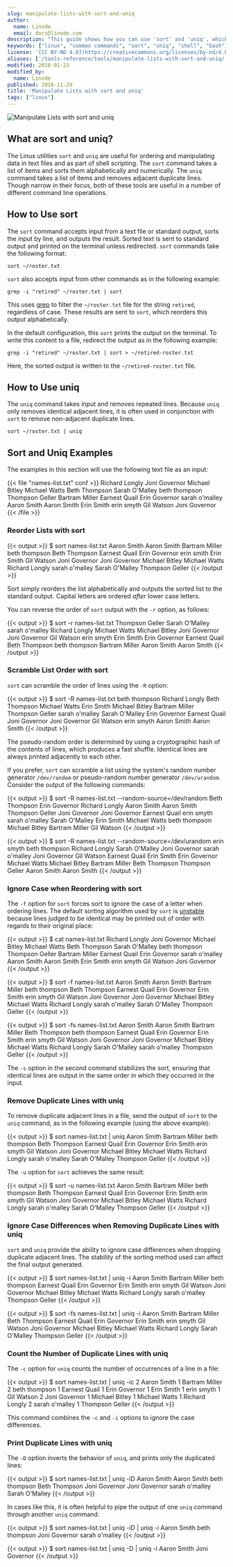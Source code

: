 ```yaml
---
slug: manipulate-lists-with-sort-and-uniq
author:
  name: Linode
  email: docs@linode.com
description: "This guide shows how you can use 'sort' and 'uniq', which are utilities built into Linux that you can use to sort or order lists, as well as manipulate them."
keywords: ["linux", "common commands", "sort", "uniq", "shell", "bash"]
license: '[CC BY-ND 4.0](https://creativecommons.org/licenses/by-nd/4.0)'
aliases: ['/tools-reference/tools/manipulate-lists-with-sort-and-uniq/','/linux-tools/common-commands/sort-uniq/']
modified: 2018-01-23
modified_by:
  name: Linode
published: 2010-11-29
title: 'Manipulate Lists with sort and uniq'
tags: ["linux"]
---
```


![Manipulate Lists with sort and uniq](manipulate_lists_with_sort_and_uniq_smg.png "Manipulate Lists with sort and uniq")

## What are sort and uniq?

The Linux utilities `sort` and `uniq` are useful for ordering and manipulating data in text files and as part of shell scripting. The `sort` command takes a list of items and sorts them alphabetically and numerically. The `uniq` command takes a list of items and removes adjacent duplicate lines. Though narrow in their focus, both of these tools are useful in a number of different command line operations.

## How to Use sort

The `sort` command accepts input from a text file or standard output, sorts the input by line, and outputs the result. Sorted text is sent to standard output and printed on the terminal unless redirected. `sort` commands take the following format:

    sort ~/roster.txt

`sort` also accepts input from other commands as in the following example:

    grep -i "retired" ~/roster.txt | sort

This uses [grep](/docs/tools-reference/search-and-filter-text-with-grep) to filter the `~/roster.txt` file for the string `retired`, regardless of case. These results are sent to `sort`, which reorders this output alphabetically.

In the default configuration, this `sort` prints the output on the terminal. To write this content to a file, redirect the output as in the following example:

    grep -i "retired" ~/roster.txt | sort > ~/retired-roster.txt

Here, the sorted output is written to the `~/retired-roster.txt` file.

## How to Use uniq

The `uniq` command takes input and removes repeated lines. Because `uniq` only removes identical adjacent lines, it is often used in conjunction with `sort` to remove non-adjacent duplicate lines.

    sort ~/roster.txt | uniq

## Sort and Uniq Examples

The examples in this section will use the following text file as an input:

{{< file "names-list.txt" conf >}}
Richard Longly
Joni Governor
Michael Bitley
Michael Watts
Beth Thompson
Sarah O'Malley
beth thompson
Thompson Geller
Bartram Miller
Earnest Quail
Erin Governor
sarah o'malley
Aaron Smith
Aaron Smith
Erin Smith
erin smyth
Gil Watson
Joni Governor
{{< /file >}}

### Reorder Lists with sort

{{< output >}}
$ sort names-list.txt
Aaron Smith
Aaron Smith
Bartram Miller
beth thompson
Beth Thompson
Earnest Quail
Erin Governor
erin smith
Erin Smith
Gil Watson
Joni Governor
Joni Governor
Michael Bitley
Michael Watts
Richard Longly
sarah o'malley
Sarah O'Malley
Thompson Geller
{{< /output >}}

Sort simply reorders the list alphabetically and outputs the sorted list to the standard output. Capital letters are ordered *after* lower case letters.

You can reverse the order of `sort` output with the `-r` option, as follows:

{{< output >}}
$ sort -r names-list.txt
Thompson Geller
Sarah O'Malley
sarah o'malley
Richard Longly
Michael Watts
Michael Bitley
Joni Governor
Joni Governor
Gil Watson
erin smyth
Erin Smith
Erin Governor
Earnest Quail
Beth Thompson
beth thompson
Bartram Miller
Aaron Smith
Aaron Smith
{{< /output >}}

### Scramble List Order with sort

`sort` can scramble the order of lines using the `-R` option:

{{< output >}}
$ sort -R names-list.txt
beth thompson
Richard Longly
Beth Thompson
Michael Watts
Erin Smith
Michael Bitley
Bartram Miller
Thompson Geller
sarah o'malley
Sarah O'Malley
Erin Governor
Earnest Quail
Joni Governor
Joni Governor
Gil Watson
erin smyth
Aaron Smith
Aaron Smith
{{< /output >}}

The pseudo-random order is determined by using a cryptographic hash of the contents of lines, which produces a fast shuffle. Identical lines are always printed adjacently to each other.

If you prefer, `sort` can scramble a list using the system's random number generator `/dev/random` or pseudo-random number generator `/dev/urandom`. Consider the output of the following commands:

{{< output >}}
$ sort -R names-list.txt --random-source=/dev/random
Beth Thompson
Erin Governor
Richard Longly
Aaron Smith
Aaron Smith
Thompson Geller
Joni Governor
Joni Governor
Earnest Quail
erin smyth
sarah o'malley
Sarah O'Malley
Erin Smith
Michael Watts
beth thompson
Michael Bitley
Bartram Miller
Gil Watson
{{< /output >}}

{{< output >}}
$ sort -R names-list.txt --random-source=/dev/urandom
erin smyth
beth thompson
Richard Longly
Sarah O'Malley
Joni Governor
sarah o'malley
Joni Governor
Gil Watson
Earnest Quail
Erin Smith
Erin Governor
Michael Watts
Michael Bitley
Bartram Miller
Beth Thompson
Thompson Geller
Aaron Smith
Aaron Smith
{{< /output >}}

### Ignore Case when Reordering with sort

The `-f` option for `sort` forces sort to ignore the case of a letter when ordering lines. The default sorting algorithm used by `sort` is [unstable](https://stackoverflow.com/questions/1517793/what-is-stability-in-sorting-algorithms-and-why-is-it-important) because lines judged to be identical may be printed out of order with regards to their original place:

{{< output >}}
$ cat names-list.txt
Richard Longly
Joni Governor
Michael Bitley
Michael Watts
Beth Thompson
Sarah O'Malley
beth thompson
Thompson Geller
Bartram Miller
Earnest Quail
Erin Governor
sarah o'malley
Aaron Smith
Aaron Smith
Erin Smith
erin smyth
Gil Watson
Joni Governor
{{< /output >}}

{{< output >}}
$ sort -f names-list.txt
Aaron Smith
Aaron Smith
Bartram Miller
beth thompson
Beth Thompson
Earnest Quail
Erin Governor
Erin Smith
erin smyth
Gil Watson
Joni Governor
Joni Governor
Michael Bitley
Michael Watts
Richard Longly
sarah o'malley
Sarah O'Malley
Thompson Geller
{{< /output >}}

{{< output >}}
$ sort -fs names-list.txt
Aaron Smith
Aaron Smith
Bartram Miller
Beth Thompson
beth thompson
Earnest Quail
Erin Governor
Erin Smith
erin smyth
Gil Watson
Joni Governor
Joni Governor
Michael Bitley
Michael Watts
Richard Longly
Sarah O'Malley
sarah o'malley
Thompson Geller
{{< /output >}}

The `-s` option in the second command stabilizes the sort, ensuring that identical lines are output in the same order in which they occurred in the input.

### Remove Duplicate Lines with uniq

To remove duplicate adjacent lines in a file, send the output of `sort` to the `uniq` command, as in the following example (using the above example):

{{< output >}}
$  sort names-list.txt | uniq
Aaron Smith
Bartram Miller
beth thompson
Beth Thompson
Earnest Quail
Erin Governor
Erin Smith
erin smyth
Gil Watson
Joni Governor
Michael Bitley
Michael Watts
Richard Longly
sarah o'malley
Sarah O'Malley
Thompson Geller
{{< /output >}}

The `-u` option for `sort` achieves the same result:

{{< output >}}
$  sort -u names-list.txt
Aaron Smith
Bartram Miller
beth thompson
Beth Thompson
Earnest Quail
Erin Governor
Erin Smith
erin smyth
Gil Watson
Joni Governor
Michael Bitley
Michael Watts
Richard Longly
sarah o'malley
Sarah O'Malley
Thompson Geller
{{< /output >}}

### Ignore Case Differences when Removing Duplicate Lines with uniq

`sort` and `uniq` provide the ability to ignore case differences when dropping duplicate adjacent lines. The stability of the sorting method used can affect the final output generated.

{{< output >}}
$ sort names-list.txt | uniq -i
Aaron Smith
Bartram Miller
beth thompson
Earnest Quail
Erin Governor
Erin Smith
erin smyth
Gil Watson
Joni Governor
Michael Bitley
Michael Watts
Richard Longly
sarah o'malley
Thompson Geller
{{< /output >}}

{{< output >}}
$ sort -fs names-list.txt | uniq -i
Aaron Smith
Bartram Miller
Beth Thompson
Earnest Quail
Erin Governor
Erin Smith
erin smyth
Gil Watson
Joni Governor
Michael Bitley
Michael Watts
Richard Longly
Sarah O'Malley
Thompson Geller
{{< /output >}}

### Count the Number of Duplicate Lines with uniq

The `-c` option for `uniq` counts the number of occurrences of a line in a file:

{{< output >}}
$ sort names-list.txt | uniq -ic
    2 Aaron Smith
    1 Bartram Miller
    2 beth thompson
    1 Earnest Quail
    1 Erin Governor
    1 Erin Smith
    1 erin smyth
    1 Gil Watson
    2 Joni Governor
    1 Michael Bitley
    1 Michael Watts
    1 Richard Longly
    2 sarah o'malley
    1 Thompson Geller
{{< /output >}}

This command combines the `-c` and `-i` options to ignore the case differences.

### Print Duplicate Lines with uniq

The `-D` option inverts the behavior of `uniq`, and prints only the duplicated lines:

{{< output >}}
$ sort names-list.txt | uniq -iD
Aaron Smith
Aaron Smith
beth thompson
Beth Thompson
Joni Governor
Joni Governor
sarah o'malley
Sarah O'Malley
{{< /output >}}

In cases like this, it is often helpful to pipe the output of one `uniq` command through another `uniq` command:

{{< output >}}
$ sort names-list.txt | uniq -iD | uniq -i
Aaron Smith
beth thompson
Joni Governor
sarah o'malley
{{< /output >}}

{{< output >}}
$ sort names-list.txt | uniq -D | uniq -i
Aaron Smith
Joni Governor
{{< /output >}}
